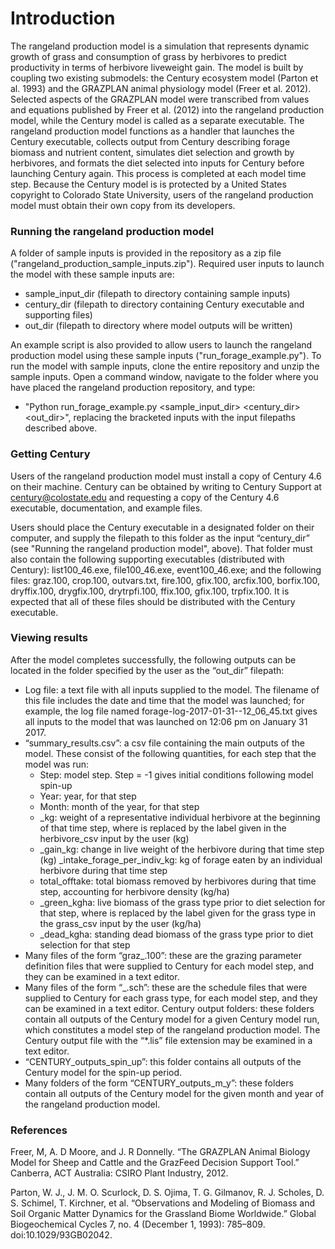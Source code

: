 # Introduction #

The rangeland production model is a simulation that represents dynamic growth of grass and consumption of grass by herbivores to predict productivity in terms of herbivore liveweight gain.  The model is built by coupling two existing submodels: the Century ecosystem model (Parton et al. 1993) and the GRAZPLAN animal physiology model (Freer et al. 2012).  Selected aspects of the GRAZPLAN model were transcribed from values and equations published by Freer et al. (2012) into the rangeland production model, while the Century model is called as a separate executable.  The rangeland production model  functions as a handler that launches the Century executable, collects output from Century describing forage biomass and nutrient content, simulates diet selection and growth by herbivores, and formats the diet selected into inputs for Century before launching Century again.  This process is completed at each model time step.  Because the Century model is is protected by a United States copyright to Colorado State University, users of the rangeland production model must obtain their own copy from its developers.

### Running the rangeland production model ###
A folder of sample inputs is provided in the repository as a zip file ("rangeland_production_sample_inputs.zip").  Required user inputs to launch the model with these sample inputs are:

* sample_input_dir (filepath to directory containing sample inputs)
* century_dir (filepath to directory containing Century executable and supporting files)
* out_dir (filepath to directory where model outputs will be written)

An example script is also provided to allow users to launch the rangeland production model using these sample inputs ("run_forage_example.py").  To run the model with sample inputs, clone the entire repository and unzip the sample inputs.  Open a command window, navigate to the folder where you have placed the rangeland production repository, and type:

* "Python run_forage_example.py <sample_input_dir> <century_dir> <out_dir>",
replacing the bracketed inputs with the input filepaths described above.


### Getting Century ###
Users of the rangeland production model must install a copy of Century 4.6 on their machine.  Century can be obtained by writing to Century Support at century@colostate.edu and requesting a copy of the Century 4.6 executable, documentation, and example files.

Users should place the Century executable in a designated folder on their computer, and supply the filepath to this folder as the input “century_dir” (see "Running the rangeland production model", above).  That folder must also contain the following supporting executables (distributed with Century): list100_46.exe, file100_46.exe, event100_46.exe; and the following files: graz.100, crop.100, outvars.txt, fire.100, gfix.100, arcfix.100, borfix.100, dryffix.100, drygfix.100, drytrpfi.100, ffix.100, gfix.100, trpfix.100.  It is expected that all of these files should be distributed with the Century executable.

### Viewing results ###
After the model completes successfully, the following outputs can be located in the folder specified by the user as the “out_dir” filepath:

* Log file: a text file with all inputs supplied to the model.  The filename of this file includes the date and time that the model was launched; for example, the log file named forage-log-2017-01-31--12_06_45.txt gives all inputs to the model that was launched on 12:06 pm on January 31 2017.
* “summary_results.csv”: a csv file containing the main outputs of the model.  These consist of the following quantities, for each step that the model was run: 
    * Step: model step.  Step = -1 gives initial conditions following model spin-up
    * Year: year, for that step
    * Month: month of the year, for that step
    * <herbivore>_kg: weight of a representative individual herbivore at the beginning of that time step, where <herbivore> is replaced by the label given in the herbivore_csv input by the user (kg)
    * <herbivore>_gain_kg: change in live weight of the herbivore during that time step (kg)
<herbivore>_intake_forage_per_indiv_kg: kg of forage eaten by an individual herbivore during that time step
    * total_offtake: total biomass removed by herbivores during that time step, accounting for herbivore density (kg/ha)
    * <grass>_green_kgha: live biomass of the grass type <grass> prior to diet selection for that step, where <grass> is replaced by the label given for the grass type in the grass_csv input by the user (kg/ha)
    * <grass>_dead_kgha: standing dead biomass of the grass type <grass> prior to diet selection for that step
* Many files of the form “graz_<step>.100”: these are the grazing parameter definition files that were supplied to Century for each model step, and they can be examined in a text editor.
* Many files of the form “<grass>_<step>.sch”: these are the schedule files that were supplied to Century for each grass type, for each model step, and they can be examined in a text editor.
Century output folders: these folders contain all outputs of the Century model for a given Century model run, which constitutes a model step of the rangeland production model.  The Century output file with the “*.lis” file extension may be examined in a text editor.
* “CENTURY_outputs_spin_up”: this folder contains all outputs of the Century model for the spin-up period.
* Many folders of the form “CENTURY_outputs_m<month>_y<year>”: these folders contain all outputs of the Century model for the given month and year of the rangeland production model.

### References ###
Freer, M, A. D Moore, and J. R Donnelly. “The GRAZPLAN Animal Biology Model for Sheep and Cattle and the  GrazFeed Decision Support Tool.” Canberra, ACT Australia: CSIRO Plant Industry, 2012.

Parton, W. J., J. M. O. Scurlock, D. S. Ojima, T. G. Gilmanov, R. J. Scholes, D. S. Schimel, T. Kirchner, et al. “Observations and Modeling of Biomass and Soil Organic Matter Dynamics for the Grassland Biome Worldwide.” Global Biogeochemical Cycles 7, no. 4 (December 1, 1993): 785–809. doi:10.1029/93GB02042.